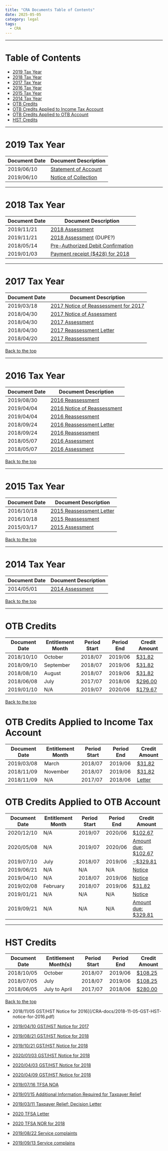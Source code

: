 ```yaml
---
title: "CRA Documents Table of Contents"
date: 2025-05-05
category: legal
tags: 
  - CRA
---
```


---

# Table of Contents

* [2019 Tax Year](#2019-tax-year)
* [2018 Tax Year](#2018-tax-year)
* [2017 Tax Year](#2017-tax-year)
* [2016 Tax Year](#2016-tax-year)
* [2015 Tax Year](#2015-tax-year)
* [2014 Tax Year](#2014-tax-year)
* [OTB Credits](#otb-credits)
* [OTB Credits Applied to Income Tax Account](#otb-credits-applied-to-income-tax-account)
* [OTB Credits Applied to OTB Account](#otb-credits-applied-to-otb-account)
* [HST Credits](#hst-credits)

---

# 2019 Tax Year

| Document Date | Document Description
|---------------|------------------------------------------
| 2019/06/10    | [Statement of Account](/CRA-docs/2019-06-10-Statement-of-Account.pdf)
| 2019/06/10    | [Notice of Collection](/CRA-docs/2019-07-10-Notice-of-Collection.pdf)

---

# 2018 Tax Year

| Document Date | Document Description
|---------------|------------------------------------------
| 2019/11/21    | [2018 Assessment](/CRA-docs/2018-Assessment.pdf)
| 2019/11/21    | [2018 Assessment](/CRA-docs/2019-11-21-Notice-of-Assessment-for-2018.pdf) (DUPE?)
| 2018/05/14    | [Pre-Authorized Debit Confirmation](/CRA-docs/2018-05-14-PAD-Agreement-Letter.pdf)
| 2019/01/03    | [Payment receipt ($428) for 2018](/CRA-docs/2019-02-15-Payment-Summary-for-2018.pdf)

---

# 2017 Tax Year

| Document Date | Document Description
|---------------|------------------------------------------
| 2019/03/18    | [2017 Notice of Reassessment for 2017](/CRA-docs/2019-03-18-Notice-of-Reassessment-for-2017.pdf)
| 2018/04/30    | [2017 Notice of Assessment](/CRA-docs/2018-04-30-Notice-of-Assessment-for-2017.pdf)
| 2018/04/30    | [2017 Assessment](/CRA-docs/2017-Assessment.pdf)
| 2018/04/30    | [2017 Reassessment Letter](/CRA-docs/2016-03-17-Notice-of-Assessment.pdf)
| 2018/04/20    | [2017 Reassessment](/CRA-docs/2017-income-tax.pdf)

[Back to the top](#table-of-contents)

---

# 2016 Tax Year

| Document Date | Document Description
|---------------|------------------------------------------
| 2019/08/30    | [2016 Reassessment](/CRA-docs/2016-income-tax.pdf) 
| 2019/04/04    | [2016 Notice of Reassessment](/CRA-docs/2019-04-04-Notice-of-Reassessment-for-2016.pdf)
| 2019/04/04    | [2016 Reassessment](/CRA-docs/2016-Reassessment-2.pdf)
| 2018/09/24    | [2016 Reassessment Letter](/CRA-docs/2018-09-24-Ressessment-for-2016.pdf)
| 2018/09/24    | [2016 Reassessment](/CRA-docs/2016-Reassessment-1.pdf)
| 2018/05/07    | [2016 Assessment](/CRA-docs/2016-Assessment.pdf)
| 2018/05/07    | [2016 Assessment](/CRA-docs/2018-05-07-Notice-of-Assessment-for-2016.pdf)

[Back to the top](#table-of-contents)

---

# 2015 Tax Year

| Document Date | Document Description
|---------------|------------------------------------------
| 2016/10/18    | [2015 Reassessment Letter](/CRA-docs/2015-income-tax.pdf)
| 2016/10/18    | [2015 Reassessment](/CRA-docs/2015-Reassessment.pdf)
| 2015/03/17    | [2015 Assessment](/CRA-docs/2015-Assessment.pdf)

[Back to the top](#table-of-contents)

---

# 2014 Tax Year

| Document Date | Document Description
|---------------|------------------------------------------
| 2014/05/01    | [2014 Assessment](/CRA-docs/2014-income-tax.pdf)

[Back to the top](#table-of-contents)


---

# OTB Credits

| Document Date | Entitlement Month | Period Start | Period End | Credit Amount
|---------------|-------------------|--------------|------------|--------------
| 2018/10/10    | October           | 2018/07      | 2019/06    | [$31.82](/CRA-docs/2018-10-10-OTB-Notice-for-2017.pdf)
| 2018/09/10    | September         | 2018/07      | 2019/06    | [$31.82](/CRA-docs/2018-09-10-OTB-Notice-for-2017.pdf) 
| 2018/08/10    | August            | 2018/07      | 2019/06    | [$31.82](/CRA-docs/2018-08-10-OTB-Notice-for-2017.pdf)
| 2018/06/08    | July              | 2017/07      | 2018/06    | [$296.00](/CRA-docs/2018-06-08-OTB-Notice-for-2016.pdf)
| 2019/01/10    | N/A               | 2019/07      | 2020/06    | [$179.67](/CRA-docs/2019-01-10-OTB-Notice-for-2018.pdf)

[Back to the top](#table-of-contents)

# OTB Credits Applied to Income Tax Account

| Document Date | Entitlement Month | Period Start | Period End | Credit Amount
|---------------|-------------------|--------------|------------|--------------
| 2019/03/08    | March             | 2018/07      | 2019/06    | [$31.82](/CRA-docs/2019-03-08-OTB-Notice-for-2017.pdf)
| 2018/11/09    | November          | 2018/07      | 2019/06    | [$31.82](/CRA-docs/2018-11-09-OTB-Notice-for-2017.pdf)
| 2018/11/09    | N/A               | 2017/07      | 2018/06    | [Letter](/CRA-docs/2018-11-09-OTB-Notice-for-2016.pdf)


# OTB Credits Applied to OTB Account

| Document Date | Entitlement Month | Period Start | Period End | Credit Amount
|---------------|-------------------|--------------|------------|--------------
| 2020/12/10    | N/A               | 2019/07      | 2020/06    | [$102.67](/CRA-docs/2020-12-10-OTB-Notice-for-2018.pdf)
| 2020/05/08    | N/A               | 2019/07      | 2020/06    | [Amount due: $102.67](/CRA-docs/2020-05-08-OTB-Notice-for-2018.pdf)
| 2019/07/10    | July              | 2018/07      | 2019/06    | [-$329.81](/CRA-docs/2019-07-10-OTB-Notice-for-2017.pdf)
| 2019/06/21    | N/A               | N/A          | N/A        | [Notice](/CRA-docs/2019-06-21-OTB-Notice-for-2017.pdf)
| 2019/04/10    | N/A               | 2018/07      | 2019/06    | [Notice](/CRA-docs/2019-04-10-OTB-Notice-for-2017.pdf)
| 2019/02/08    | February          | 2018/07      | 2019/06    | [$31.82](/CRA-docs/2019-02-08-OTB-Notice-for-2017.pdf)
| 2019/01/21    | N/A               | N/A          | N/A        | [Notice](/CRA-docs/2019-01-21-OTB-Notice-for-2017.pdf)
| 2019/09/21    | N/A               | N/A          | N/A        | [Amount due: $329.81](/CRA-docs/2019-09-21-OTB-Notice-for-2018.pdf)

---

# HST Credits

| Document Date | Entitlement Month(s) | Period Start | Period End | Credit Amount
|---------------|----------------------|--------------|------------|--------------
| 2018/10/05    | October              | 2018/07      | 2019/06    | [$108.25](/CRA-docs/2018-10-05-GST-HST-Notice-for-2016.pdf)
| 2018/07/05    | July                 | 2018/07      | 2019/06    | [$108.25](/CRA-docs/2018-07-05-GST-HST-Notice-for-2017.pdf)
| 2018/06/05    | July to April        | 2017/07      | 2018/06    | [$280.00](/CRA-docs/2018-06-05-GST-HST-Notice-for-2016.pdf)

[Back to the top](#table-of-contents)

* 2018/11/05 GST/HST Notice for 2016](/CRA-docs/2018-11-05-GST-HST-notice-for-2016.pdf)
* [2019/04/10 GST/HST Notice for 2017](/CRA-docs/2019-04-10-GST-HST-Notice-for-2017.pdf)
* [2019/08/21 GST/HST Notice for 2018](/CRA-docs/2019-08-21-GST-HST-Notice-for-2018.pdf)
* [2019/10/21 GST/HST Notice for 2018](/CRA-docs/2019-10-21-GST-HST-Notice-for-2018.pdf)
* [2020/01/03 GST/HST Notice for 2018](/CRA-docs/2020-01-03-GST-HST-Notice-for-2018.pdf)
* [2020/04/03 GST/HST Notice for 2018](/CRA-docs/2020-04-03-GST-HST-Notice-for-2018.pdf)
* [2020/04/09 GST/HST Notice for 2018](/CRA-docs/2020-04-09-GST-HST-Notice-for-2018.pdf)

* [2019/07/16 TFSA NOA](/CRA-docs/2019-07-16-TFSA-NOA.pdf)
* [2019/01/15 Additional Information Required for Taxpayer Relief](/CRA-docs/2019-01-15-Additional-information-required-taxpayer-relief.pdf)
* [2019/03/11 Taxpayer Relief: Decision Letter](/CRA-docs/2019-03-11-Decision-letter-taxpayer-relief.pdf)
* [2020 TFSA Letter](/CRA-docs/2020-TFSA-Letter.pdf)
* [2020 TFSA NOR for 2018](/CRA-docs/2020-TFSA-NOR-2018.pdf)

* [2019/08/22 Service complaints](/CRA-docs/2019-08-22-Service-complaints.pdf)
* [2019/09/13 Service complains](/CRA-docs/2019-09-13-Service-complaints.pdf)

